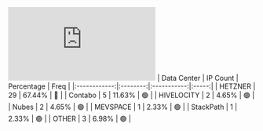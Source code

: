 ![Diagramm](https://github.com/obajay/StateSync-snapshots/blob/main/Projects/Uptick/1/README.md)
| Data Center | IP Count | Percentage | Freq |
|:------------:|:--------:|:-----------:|:-----:|
| HETZNER | 29 | 67.44% | 🔴 |
| Contabo | 5 | 11.63% | 🟢 |
| HIVELOCITY | 2 | 4.65% | 🟢 |
| Nubes | 2 | 4.65% | 🟢 |
| MEVSPACE | 1 | 2.33% | 🟢 |
| StackPath | 1 | 2.33% | 🟢 |
| OTHER | 3 | 6.98% | 🟢 |